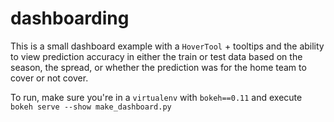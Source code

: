 dashboarding
============

This is a small dashboard example with a `HoverTool` + tooltips and the ability
to view prediction accuracy in either the train or test data based on the
season, the spread, or whether the prediction was for the home team to cover or
not cover.

To run, make sure you're in a `virtualenv` with `bokeh==0.11` and execute `bokeh
serve --show make_dashboard.py`
